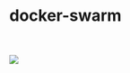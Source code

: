 # docker-swarm
<br><br>
<a href="https://portal.azure.com/#create/Microsoft.Template/uri/https%3A%2F%2Fraw.githubusercontent.com%2Ftojozefi%2Fdocker-swarm%2Fmaster%2Fswarm.json" target="_blank">
    <img src="http://azuredeploy.net/deploybutton.png"/>
</a>
<br>
